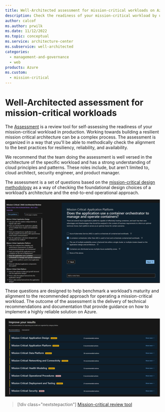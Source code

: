 ```yaml
---
title: Well-Architected assessment for mission-critical workloads on Azure
description: Check the readiness of your mission-critical workload by using an assessment review tool. 
author: calcof
ms.author: prwilk
ms.date: 11/12/2022
ms.topic: conceptual
ms.service: architecture-center
ms.subservice: well-architected
categories: 
  - management-and-governance
  - web
products: Azure
ms.custom:
  - mission-critical
---
```


# Well-Architected assessment for mission-critical workloads

The [Assessment](/assessments/?mode=pre-assessment&id=23513bdb-e8a2-4f0b-8b6b-191ee1f52d34) is a review tool for self-assessing the readiness of your mission-critical workload in production. Working towards building a resilient mission critical architecture can be a complex process. The assessment is organized in a way that you'll be able to methodically check the alignment to the best practices for resiliency, reliability, and availability.

We recommend that the team doing the assessment is well versed in the architecture of the specific workload and has a strong understanding of cloud principles and patterns. These roles include, but aren't limited to, cloud architect, security engineer, and product manager. 

The assessment is a set of questions based on the [mission-critical design methodology](/azure/architecture/framework/mission-critical/mission-critical-design-principles?branch=main) as a way of checking the foundational design choices of a workload’s architecture and the end-to-end operational approach.

![Screenshot of the mission-critical review tool](./images/assessment-review.png "Mission-critical assessment review tool")

These questions are designed to help benchmark a workload’s maturity and alignment to the recommended approach for operating a mission-critical workload. The outcome of the assessment is the delivery of technical recommendations and documentation that provide guidance on how to implement a highly reliable solution on Azure. 

![Screenshot of the guidance page in the mission-critical review tool](./images/assessment-recommendations.png "Mission-critical assessment review tool guidance")

> [!div class="nextstepaction"]
> [Mission-critical review tool](/assessments/?mode=pre-assessment&id=23513bdb-e8a2-4f0b-8b6b-191ee1f52d34)

 
